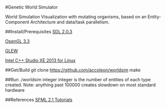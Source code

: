 #Genetic World Simulator


World Simulation Visualization with mutating organisms, based on an 
Entity-Component Architecture and data/task parallelism.

##Install/Prerequisites
[SDL 2.0.3](http://www.libsdl.org/download-2.0.php)

[OpenGL 3.3](http://www.opengl.org)

[GLEW](http://www.glew.sourceforge.net)

[Intel C++ Studio XE 2013 for Linux](https://registrationcenter.intel.com/RegCenter/NComForm.aspx?ProductID=1534&pass=yes)

##Get/Build
	git clone https://github.com/accoleon/worldsim
	make

##Run
	./worldsim integer
	integer is the number of entities of each type created. Note: anything past 100000 creates slowdown on most standard hardware

##References
[SFML 2.1 Tutorials](http://www.sfml-dev.org/tutorials/2.1/)

